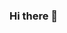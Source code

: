 ### Hi there 👋

<!--
**sangfrwa/sangfrwa** is a ✨ _special_ ✨ repository because its `README.md` (this file) appears on your GitHub profile.

Here are some ideas to get you started:

- 🔭 I’m currently working on some beginner projects
- 🌱 I’m currently learning Python

-->
